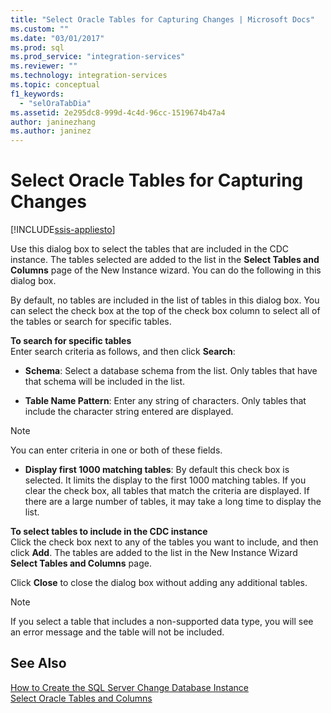```yaml
---
title: "Select Oracle Tables for Capturing Changes | Microsoft Docs"
ms.custom: ""
ms.date: "03/01/2017"
ms.prod: sql
ms.prod_service: "integration-services"
ms.reviewer: ""
ms.technology: integration-services
ms.topic: conceptual
f1_keywords: 
  - "selOraTabDia"
ms.assetid: 2e295dc8-999d-4c4d-96cc-1519674b47a4
author: janinezhang
ms.author: janinez
---
```

# Select Oracle Tables for Capturing Changes

[!INCLUDE[ssis-appliesto](../../includes/ssis-appliesto-ssvrpluslinux-asdb-asdw-xxx.md)]


  Use this dialog box to select the tables that are included in the CDC instance. The tables selected are added to the list in the **Select Tables and Columns** page of the New Instance wizard. You can do the following in this dialog box.  
  
 By default, no tables are included in the list of tables in this dialog box. You can select the check box at the top of the check box column to select all of the tables or search for specific tables.  
  
 **To search for specific tables**  
 Enter search criteria as follows, and then click **Search**:  
  
-   **Schema**: Select a database schema from the list. Only tables that have that schema will be included in the list.  
  
-   **Table Name Pattern**: Enter any string of characters. Only tables that include the character string entered are displayed.  
  
> [!NOTE]  
>  You can enter criteria in one or both of these fields.  
  
-   **Display first 1000 matching tables**: By default this check box is selected. It limits the display to the first 1000 matching tables. If you clear the check box, all tables that match the criteria are displayed. If there are a large number of tables, it may take a long time to display the list.  
  
 **To select tables to include in the CDC instance**  
 Click the check box next to any of the tables you want to include, and then click **Add**. The tables are added to the list in the New Instance Wizard **Select Tables and Columns** page.  
  
 Click **Close** to close the dialog box without adding any additional tables.  
  
> [!NOTE]  
>  If you select a table that includes a non-supported data type, you will see an error message and the table will not be included.  
  
## See Also  
 [How to Create the SQL Server Change Database Instance](../../integration-services/change-data-capture/how-to-create-the-sql-server-change-database-instance.md)   
 [Select Oracle Tables and Columns](../../integration-services/change-data-capture/select-oracle-tables-and-columns.md)  
  
  
